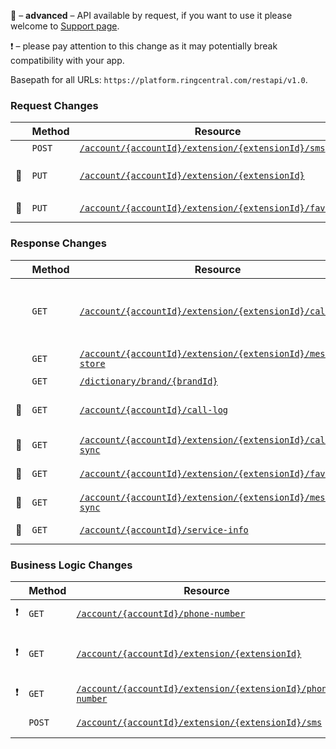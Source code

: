 &#x1F510; – **advanced** – API available by request, if you want to use it please welcome to [Support page](https://developers.ringcentral.com/support.html).

&#x2757; – please pay attention to this change as it may potentially break compatibility with your app.

Basepath for all URLs: `https://platform.ringcentral.com/restapi/v1.0`.

### Request Changes
|         |Method|Resource|Change Description|
|---------|------|--------|------------------|
|         |`POST`|[`/account/{accountId}/extension/{extensionId}/sms`](https://developers.ringcentral.com/api-docs/latest/index.html#!#RefCreateSMSMessage)|MMS sending supported|
|&#x1F510;|`PUT` |[`/account/{accountId}/extension/{extensionId}`](https://developers.ringcentral.com/api-docs/latest/index.html#!#RefModifyExtension)|`callQueueInfo` and `transition.sendWelcomeEmail` parameters supported|
|&#x1F510;|`PUT` |[`/account/{accountId}/extension/{extensionId}/favorites`](https://developers.ringcentral.com/api-docs/latest/index.html#!#RefUpdateFavoriteContacts)|`records.accountId` parameter supported|


### Response Changes
|         |Method|Resource|Change Description|
|---------|------|--------|------------------|
|         |`GET` |[`/account/{accountId}/extension/{extensionId}/call-log`](https://developers.ringcentral.com/api-docs/latest/index.html#!#RefGetExtensionCallLog)|`message` attribute added (for calls forwarded to voicemail), `billing.costIncluded` and `billing.costPurchased` attributes added|
|         |`GET` |[`/account/{accountId}/extension/{extensionId}/message-store`](https://developers.ringcentral.com/api-docs/latest/index.html#!#RefGetMessageInfo)|`to.target` attribute added (for group SMS/MMS)|
|         |`GET` |[`/dictionary/brand/{brandId}`](https://developers.ringcentral.com/api-docs/latest/index.html#!#RefGetDictionaryBrand)|`shortName` attribute added|
|&#x1F510;|`GET` |[`/account/{accountId}/call-log`](https://developers.ringcentral.com/api-docs/latest/index.html#!#RefAccountCallLog.html)|`billing.costIncluded` and `billing.costPurchased` attributes added|
|&#x1F510;|`GET` |[`/account/{accountId}/extension/{extensionId}/call-log-sync`](https://developers.ringcentral.com/api-docs/latest/index.html#!#RefMakeCallLogSync)|`message` attribute added (for calls forwarded to voicemail)|
|&#x1F510;|`GET` |[`/account/{accountId}/extension/{extensionId}/favorites`](https://developers.ringcentral.com/api-docs/latest/index.html#!#RefUpdateFavoriteContacts)|`records.accountId` attribute added|
|&#x1F510;|`GET` |[`/account/{accountId}/extension/{extensionId}/message-sync`](https://developers.ringcentral.com/api-docs/latest/index.html#!#GetMessageSync)|`to.target` attribute added (for group SMS/MMS)|
|&#x1F510;|`GET` |[`/account/{accountId}/service-info`](https://developers.ringcentral.com/api-docs/latest/index.html#!#RefGetServiceInfo)|`limits.maxExtensionNumberLength` attribute added|


### Business Logic Changes
|         |Method|Resource|Change Description|
|---------|------|--------|------------------|
|&#x2757; |`GET` |[`/account/{accountId}/phone-number`](https://developers.ringcentral.com/api-docs/latest/index.html#!#RefGetPhoneNumber)|`ForwardedCompanyNumber` value supported for `usageType`|
|&#x2757; |`GET` |[`/account/{accountId}/extension/{extensionId}`](https://developers.ringcentral.com/api-docs/latest/index.html#!#RefGetExtensionInfo)|`PromoMessage`, `CallParkLocations`, `ExternalDirectoryIntegration` service feature supported|
|&#x2757; |`GET` |[`/account/{accountId}/extension/{extensionId}/phone-number`](https://developers.ringcentral.com/api-docs/latest/index.html#!#RefGetExtensionPhoneNumbers)|`ForwardedCompanyNumber` value supported for `usageType`|
|         |`POST`|[`/account/{accountId}/extension/{extensionId}/sms`](https://developers.ringcentral.com/api-docs/latest/index.html#!#RefCreateSMSMessage)|Multiple values for `to` parameter supported|
